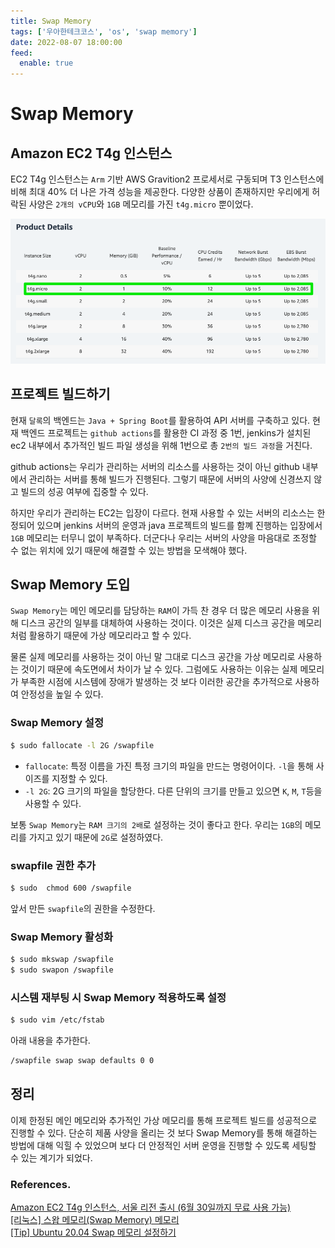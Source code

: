 ```yaml
---
title: Swap Memory
tags: ['우아한테크코스', 'os', 'swap memory']
date: 2022-08-07 18:00:00
feed:
  enable: true
---
```


# Swap Memory

<CenterImage image-src=https://user-images.githubusercontent.com/59357153/152970395-a31c8134-fc89-449f-b4dc-441e03df929c.png />

## Amazon EC2 T4g 인스턴스

EC2 T4g 인스턴스는 `Arm` 기반 AWS Gravition2 프로세서로 구동되며 T3 인스턴스에 비해 최대 40% 더 나은 가격 성능을 제공한다. 다양한 상품이 존재하지만 우리에게 허락된 사양은 `2개의 vCPU`와 `1GB` 메모리를 가진 `t4g.micro` 뿐이었다.

![](./swap-memory/t4gmicro.png)

## 프로젝트 빌드하기

현재 `달록`의 백엔드는 `Java + Spring Boot`를 활용하여 API 서버를 구축하고 있다. 현재 백엔드 프로젝트는 `github actions`를 활용한 CI 과정 중 1번, jenkins가 설치된 ec2 내부에서 추가적인 빌드 파일 생성을 위해 1번으로 총 `2번의 빌드 과정`을 거친다. 

github actions는 우리가 관리하는 서버의 리소스를 사용하는 것이 아닌 github 내부에서 관리하는 서버를 통해 빌드가 진행된다. 그렇기 때문에 서버의 사양에 신경쓰지 않고 빌드의 성공 여부에 집중할 수 있다.

하지만 우리가 관리하는 EC2는 입장이 다르다. 현재 사용할 수 있는 서버의 리소스는 한정되어 있으며 jenkins 서버의 운영과 java 프로젝트의 빌드를 함꼐 진행하는 입장에서 `1GB` 메모리는 터무니 없이 부족하다. 더군다나 우리는 서버의 사양을 마음대로 조정할 수 없는 위치에 있기 때문에 해결할 수 있는 방법을 모색해야 했다.

## Swap Memory 도입

`Swap Memory`는 메인 메모리를 담당하는 `RAM`이 가득 찬 경우 더 많은 메모리 사용을 위해 디스크 공간의 일부를 대체하여 사용하는 것이다. 이것은 실제 디스크 공간을 메모리 처럼 활용하기 때문에 가상 메모리라고 할 수 있다. 

물론 실제 메모리를 사용하는 것이 아닌 말 그대로 디스크 공간을 가상 메모리로 사용하는 것이기 때문에 속도면에서 차이가 날 수 있다. 그럼에도 사용하는 이유는 실제 메모리가 부족한 시점에 시스템에 장애가 발생하는 것 보다 이러한 공간을 추가적으로 사용하여 안정성을 높일 수 있다.

### Swap Memory 설정

```bash
$ sudo fallocate -l 2G /swapfile
```

 * `fallocate`: 특정 이름을 가진 특정 크기의 파일을 만드는 명령어이다. `-l`을 통해 사이즈를 지정할 수 있다.
 * `-l 2G`: 2G 크기의 파일을 할당한다. 다른 단위의 크기를 만들고 있으면 `K`, `M`, `T`등을 사용할 수 있다.

보통 `Swap Memory`는 `RAM 크기의 2배`로 설정하는 것이 좋다고 한다. 우리는 `1GB`의 메모리를 가지고 있기 때문에 `2G`로 설정하였다.

### swapfile 권한 추가

```bash
$ sudo  chmod 600 /swapfile
```

앞서 만든 `swapfile`의 권한을 수정한다.

### Swap Memory 활성화

```bash
$ sudo mkswap /swapfile
$ sudo swapon /swapfile
```

### 시스템 재부팅 시 Swap Memory 적용하도록 설정

```bash
$ sudo vim /etc/fstab
```

아래 내용을 추가한다.

```bash
/swapfile swap swap defaults 0 0
```

## 정리

이제 한정된 메인 메모리와 추가적인 가상 메모리를 통해 프로젝트 빌드를 성공적으로 진행할 수 있다. 단순히 제품 사양을 올리는 것 보다 Swap Memory를 통해 해결하는 방법에 대해 익힐 수 있었으며 보다 더 안정적인 서버 운영을 진행할 수 있도록 세팅할 수 있는 계기가 되었다.

### References.

[Amazon EC2 T4g 인스턴스, 서울 리전 출시 (6월 30일까지 무료 사용 가능)](https://aws.amazon.com/ko/blogs/korea/amazon-ec2-t4g-instance-seoul-region/)<br>
[[리눅스] 스왑 메모리(Swap Memory) 메모리](https://scbyun.com/984)<br>
[[Tip] Ubuntu 20.04 Swap 메모리 설정하기](https://facerain.club/swap-memory/)

<TagLinks />
